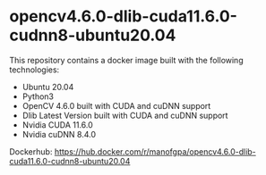 
# opencv4.6.0-dlib-cuda11.6.0-cudnn8-ubuntu20.04


This repository contains a docker image built with the following technologies:

- Ubuntu 20.04
- Python3
- OpenCV 4.6.0 built with CUDA and cuDNN support
- Dlib Latest Version built with CUDA and cuDNN support
- Nvidia CUDA 11.6.0
- Nvidia cuDNN 8.4.0


Dockerhub: https://hub.docker.com/r/manofgpa/opencv4.6.0-dlib-cuda11.6.0-cudnn8-ubuntu20.04
